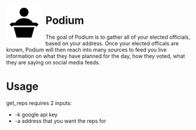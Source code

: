 <img src="https://raw.githubusercontent.com/RickyVaughn2/Podium/master/images/icon.png"
     alt="podium"
     style="float: left; margin-right: 10px;" />
# Podium
The goal of Podium is to gather all of your elected officials, based on your address.  Once your elected officals are known, Podium will then reach into many sources to feed you live information on what they have planned for the day, how they voted, what they are saying on social media feeds.


# Usage
get_reps requires 2 inputs:
* -k google api key
* -a address that you want the reps for
